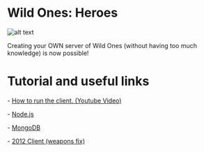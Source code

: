 # Wild Ones: Heroes

![alt text](https://i.imgur.com/7PQcSez.png)


Creating your OWN server of Wild Ones (without having too much knowledge) is now possible!


# Tutorial and useful links

<p>- <a href="https://youtu.be/fhnlI1kIW5M">How to run the client. (Youtube Video)</a></p>
<p>- <a href="http://nodejs.org/">Node.js</a></p>
<p>- <a href="https://www.mongodb.com/download-center?jmp=nav#community">MongoDB</a></p>
<p>- <a href="http://www.mediafire.com/file/lm6zr8em95jmtty/gamewo.swf">2012 Client (weapons fix)</a></p>
